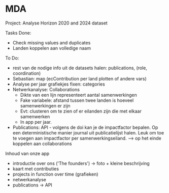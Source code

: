 # MDA
Project: Analyse Horizon 2020 and 2024 dataset

Tasks Done: 
- Check missing values and duplicates 
- Landen koppelen aan volledige naam 

To Do: 
- rest van de nodige info uit de datasets halen: publications, (role, coordination)
- Sebastian: map (ecContribution per land plotten of andere vars)
- Analyse per jaar grafiekjes fixen: categories
- Netwerkanalyse: Collaborations 
    - Dikte van een lijn representeert aantal samenwerkingen 
    - Fake variabele: afstand tussen twee landen is hoeveel samenwerkingen er zijn 
    - Evt: clusteren om te zien of er eilanden zijn die met elkaar samenwerken
    - In app per jaar. 
 - Publications: API - volgens de doi kan je de impactfactor bepalen. Op een deterministische manier journal uit publicatielijst halen. Leuk om toe te voegen aan impactfactor per samenwerkingseiland. 
    --> op het einde koppelen aan collaborations 


Inhoud van onze app 
- introductie over ons ('The founders') -> foto + kleine beschrijving
- kaart met contributies 
- projects in function over time (grafieken)
- netwerkanalyse 
- publications -> API 